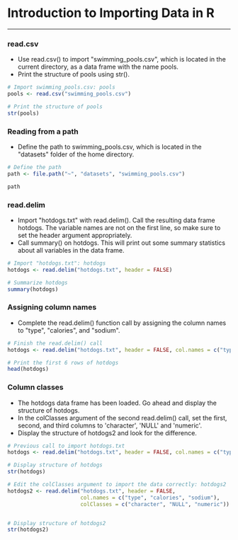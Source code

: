 # Introduction to Importing Data in R
---
### read.csv
* Use read.csv() to import "swimming_pools.csv", which is located in the current directory, as a data frame with the name pools.
* Print the structure of pools using str().
```r
# Import swimming_pools.csv: pools
pools <- read.csv("swimming_pools.csv")

# Print the structure of pools
str(pools)
```
### Reading from a path
* Define the path to swimming_pools.csv, which is located in the "datasets" folder of the home directory.
```r
# Define the path
path <- file.path("~", "datasets", "swimming_pools.csv")

path
```
### read.delim
* Import "hotdogs.txt" with read.delim(). Call the resulting data frame hotdogs. The variable names are not on the first line, so make sure to set the header argument appropriately.
* Call summary() on hotdogs. This will print out some summary statistics about all variables in the data frame.
```r
# Import "hotdogs.txt": hotdogs
hotdogs <- read.delim("hotdogs.txt", header = FALSE) 

# Summarize hotdogs
summary(hotdogs)
```
### Assigning column names
* Complete the read.delim() function call by assigning the column names to "type", "calories", and "sodium".
```r
# Finish the read.delim() call
hotdogs <- read.delim("hotdogs.txt", header = FALSE, col.names = c("type", "calories", "sodium"))

# Print the first 6 rows of hotdogs
head(hotdogs)
```
### Column classes
* The hotdogs data frame has been loaded. Go ahead and display the structure of hotdogs.
* In the colClasses argument of the second read.delim() call, set the first, second, and third columns to 'character', 'NULL' and 'numeric'.
* Display the structure of hotdogs2 and look for the difference.
```r
# Previous call to import hotdogs.txt
hotdogs <- read.delim("hotdogs.txt", header = FALSE, col.names = c("type", "calories", "sodium"))

# Display structure of hotdogs
str(hotdogs)

# Edit the colClasses argument to import the data correctly: hotdogs2
hotdogs2 <- read.delim("hotdogs.txt", header = FALSE, 
                       col.names = c("type", "calories", "sodium"),
                       colClasses = c("character", "NULL", "numeric"))


# Display structure of hotdogs2
str(hotdogs2)
```
